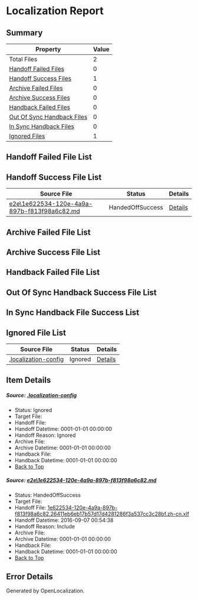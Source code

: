 # <a name='report-top'></a> Localization Report

## Summary
 Property | Value 
 -------- | ----- 
 Total Files | 2
[ Handoff Failed Files ](#handoff-failed-list)| 0
[ Handoff Success Files ](#handoff-success-list)| 1
[ Archive Failed Files ](#archive-failed-list)| 0
[ Archive Success Files ](#archive-success-list)| 0
[ Handback Failed Files ](#handback-failed-list)| 0
[ Out Of Sync Handback Files ](#outofsync-handback-success-list)| 0
[ In Sync Handback Files ](#insync-handback-success-list)| 0
[ Ignored Files ](#ignored-list)| 1

## <a name='handoff-failed-list'></a> Handoff Failed File List

## <a name='handoff-success-list'></a> Handoff Success File List
 Source File | Status | Details 
 ----------- | ------ | ------- 
 [e2e\1e622534-120e-4a9a-897b-f813f98a6c82.md](https://github.com/OpenLocalizationTestOrg/ol-test0/blob/b99ac5d43af3f86acfcd10aad21568bef6e76b72/e2e/1e622534-120e-4a9a-897b-f813f98a6c82.md) | HandedOffSuccess | [Details](#7123fd91185970a0d1c0f33658026b38123e63a91)

## <a name='archive-failed-list'></a> Archive Failed File List

## <a name='archive-success-list'></a> Archive Success File List

## <a name='handback-failed-list'></a> Handback Failed File List

## <a name='outofsync-handback-success-list'></a> Out Of Sync Handback Success File List

## <a name='insync-handback-success-list'></a> In Sync Handback File Success List

## <a name='ignored-list'></a> Ignored File List
 Source File | Status | Details 
 ----------- | ------ | ------- 
 [.localization-config](https://github.com/OpenLocalizationTestOrg/ol-test0/blob/b99ac5d43af3f86acfcd10aad21568bef6e76b72/.localization-config) | Ignored | [Details](#3d4f252ac210baf56311d7e97dcc2db10974dbd20)

## Item Details
##### <a name='3d4f252ac210baf56311d7e97dcc2db10974dbd20'></a> Source: [.localization-config](https://github.com/OpenLocalizationTestOrg/ol-test0/blob/b99ac5d43af3f86acfcd10aad21568bef6e76b72/.localization-config)
* Status: Ignored
* Target File: 
* Handoff File: 
* Handoff Datetime: 0001-01-01 00:00:00
* Handoff Reason: Ignored
* Archive File: 
* Archive Datetime: 0001-01-01 00:00:00
* Handback File: 
* Handback Datetime: 0001-01-01 00:00:00
* [Back to Top](#report-top)

##### <a name='7123fd91185970a0d1c0f33658026b38123e63a91'></a> Source: [e2e\1e622534-120e-4a9a-897b-f813f98a6c82.md](https://github.com/OpenLocalizationTestOrg/ol-test0/blob/b99ac5d43af3f86acfcd10aad21568bef6e76b72/e2e/1e622534-120e-4a9a-897b-f813f98a6c82.md)
* Status: HandedOffSuccess
* Target File: 
* Handoff File: [1e622534-120e-4a9a-897b-f813f98a6c82.26411eb6eb17b57d17d4281286f3a537cc3c28bf.zh-cn.xlf](https://github.com/OpenLocalizationTestOrg/ol-test0-handoff/blob/af0197f990170e2d3c5bc2c73eef2d1ea2a70ff9/ol-handoff/OpenLocalizationTestOrg/ol-test0-zhcn/ci/ht/1e622534-120e-4a9a-897b-f813f98a6c82.26411eb6eb17b57d17d4281286f3a537cc3c28bf.zh-cn.xlf)
* Handoff Datetime: 2016-09-07 00:54:38
* Handoff Reason: Include
* Archive File: 
* Archive Datetime: 0001-01-01 00:00:00
* Handback File: 
* Handback Datetime: 0001-01-01 00:00:00
* [Back to Top](#report-top)


## Error Details

Generated by OpenLocalization.
